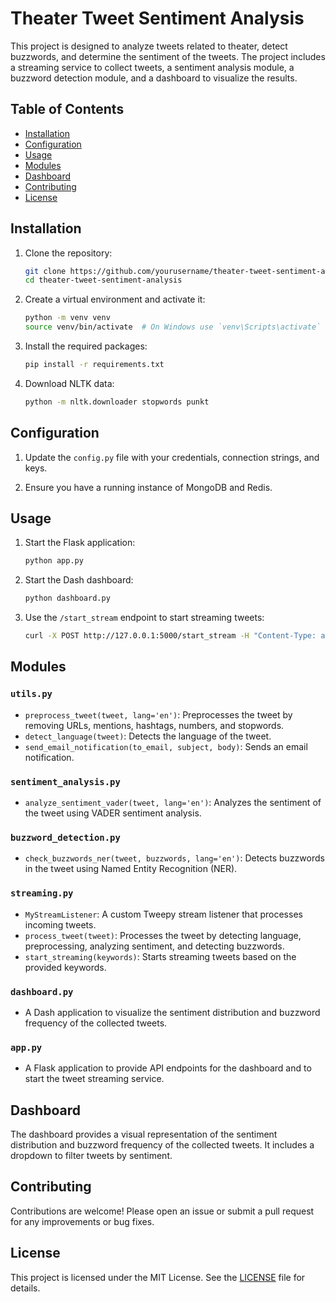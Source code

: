 # Theater Tweet Sentiment Analysis

This project is designed to analyze tweets related to theater, detect buzzwords, and determine the sentiment of the tweets. The project includes a streaming service to collect tweets, a sentiment analysis module, a buzzword detection module, and a dashboard to visualize the results.

## Table of Contents

- [Installation](#installation)
- [Configuration](#configuration)
- [Usage](#usage)
- [Modules](#modules)
- [Dashboard](#dashboard)
- [Contributing](#contributing)
- [License](#license)

## Installation

1. Clone the repository:
    ```sh
    git clone https://github.com/yourusername/theater-tweet-sentiment-analysis.git
    cd theater-tweet-sentiment-analysis
    ```

2. Create a virtual environment and activate it:
    ```sh
    python -m venv venv
    source venv/bin/activate  # On Windows use `venv\Scripts\activate`
    ```

3. Install the required packages:
    ```sh
    pip install -r requirements.txt
    ```

4. Download NLTK data:
    ```sh
    python -m nltk.downloader stopwords punkt
    ```

## Configuration

1. Update the `config.py` file with your credentials, connection strings, and keys.

2. Ensure you have a running instance of MongoDB and Redis.

## Usage

1. Start the Flask application:
    ```sh
    python app.py
    ```

2. Start the Dash dashboard:
    ```sh
    python dashboard.py
    ```

3. Use the `/start_stream` endpoint to start streaming tweets:
    ```sh
    curl -X POST http://127.0.0.1:5000/start_stream -H "Content-Type: application/json" -d '{"keywords": ["theater", "play", "drama"]}'
    ```

## Modules

### `utils.py`

- `preprocess_tweet(tweet, lang='en')`: Preprocesses the tweet by removing URLs, mentions, hashtags, numbers, and stopwords.
- `detect_language(tweet)`: Detects the language of the tweet.
- `send_email_notification(to_email, subject, body)`: Sends an email notification.

### `sentiment_analysis.py`

- `analyze_sentiment_vader(tweet, lang='en')`: Analyzes the sentiment of the tweet using VADER sentiment analysis.

### `buzzword_detection.py`

- `check_buzzwords_ner(tweet, buzzwords, lang='en')`: Detects buzzwords in the tweet using Named Entity Recognition (NER).

### `streaming.py`

- `MyStreamListener`: A custom Tweepy stream listener that processes incoming tweets.
- `process_tweet(tweet)`: Processes the tweet by detecting language, preprocessing, analyzing sentiment, and detecting buzzwords.
- `start_streaming(keywords)`: Starts streaming tweets based on the provided keywords.

### `dashboard.py`

- A Dash application to visualize the sentiment distribution and buzzword frequency of the collected tweets.

### `app.py`

- A Flask application to provide API endpoints for the dashboard and to start the tweet streaming service.

## Dashboard

The dashboard provides a visual representation of the sentiment distribution and buzzword frequency of the collected tweets. It includes a dropdown to filter tweets by sentiment.

## Contributing

Contributions are welcome! Please open an issue or submit a pull request for any improvements or bug fixes.

## License

This project is licensed under the MIT License. See the [LICENSE](LICENSE) file for details.
